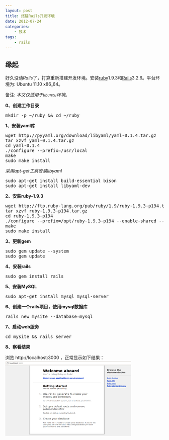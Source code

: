 ```yaml
--- 
layout: post
title: 搭建Rails开发环境
date: 2012-07-24
categories:
    - 技术
tags:
    - rails
---
```

## 缘起

好久没动*Rails*了，打算重新搭建开发环境。安装[ruby](http://www.ruby-lang.org/en)1.9.3和[Rails](http://rubyonrails.org)3.2.6。平台环境为: Ubuntu 11.10 x86_64。

备注: *本文仅适用于`Ubuntu`环境*。

__0、创建工作目录__
<pre class="prettyprint linenums">
mkdir -p ~/ruby && cd ~/ruby
</pre>

__1、安装yaml库__
<pre class="prettyprint linenums">
wget http://pyyaml.org/download/libyaml/yaml-0.1.4.tar.gz
tar xzvf yaml-0.1.4.tar.gz
cd yaml-0.1.4
./configure --prefix=/usr/local
make
sudo make install
</pre>

*采用apt-get工具安装libyaml*
<pre class="prettyprint linenums">
sudo apt-get install build-essential bison
sudo apt-get install libyaml-dev
</pre>

__2、安装ruby-1.9.3__
<pre class="prettyprint linenums">
wget http://ftp.ruby-lang.org/pub/ruby/1.9/ruby-1.9.3-p194.tar.gz
tar xzvf ruby-1.9.3-p194.tar.gz
cd ruby-1.9.3-p194
./configure --prefix=/opt/ruby-1.9.3-p194 --enable-shared --disable-install-doc --with-opt-dir=/usr/local/lib
make
sudo make install
</pre>

__3、更新gem__
<pre class="prettyprint linenums">
sudo gem update --system
sudo gem update
</pre>

__4、安装rails__
<pre class="prettyprint linenums">
sudo gem install rails
</pre>

__5、安装MySQL__
<pre class="prettyprint linenums">
sudo apt-get install mysql mysql-server 
</pre>

__6、创建一个rails项目，使用mysql数据库__
<pre class="prettyprint linenums">
rails new mysite --database=mysql
</pre>

__7、启动web服务__
<pre class="prettyprint linenums">
cd mysite && rails server
</pre>

__8、察看结果__

 浏览 http://localhost:3000 ，正常显示如下结果：
<a href="/img/article/rails-hw.png" rel="lightbox"><img src="/img/article/rails-hw.png" alt="运行结果" class="frameit" width="400px" height="240px"></a>



